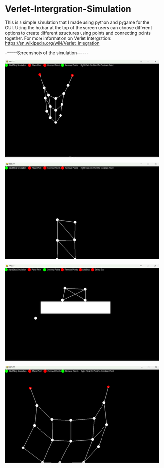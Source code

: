 # Verlet-Intergration-Simulation
This is a simple simulation that I made using python and pygame for the GUI. Using the hotbar at the top of the screen users can choose different options to create different structures using points and connecting points together. For more information on Verlet Intergration: https://en.wikipedia.org/wiki/Verlet_integration 


------Screenshots of the simulation------

![screenshot](/docs/assets/screenshot3.png)

![screenshot](/docs/assets/screenshot1.png)

![screenshot](/docs/assets/screenshot4.png)

![screenshot](/docs/assets/screenshot2.png)

